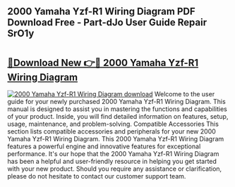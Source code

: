 ## 2000 Yamaha Yzf-R1 Wiring Diagram PDF Download Free - Part-dJo User Guide Repair SrO1y

# <h2><a href="http://dfho8ce.blite.top/?on=2000+Yamaha+Yzf-R1+Wiring+Diagram">🔗Download New 👉🔴 2000 Yamaha Yzf-R1 Wiring Diagram</a></h2>

[![2000 Yamaha Yzf-R1 Wiring Diagram download](https://i.imgur.com/lujVjoI.png)](http://dfho8ce.blite.top/?on=2000+Yamaha+Yzf-R1+Wiring+Diagram)
Welcome to the user guide for your newly purchased 2000 Yamaha Yzf-R1 Wiring Diagram. This manual is designed to assist you in mastering the functions and capabilities of your product. Inside, you will find detailed information on features, setup, usage, maintenance, and problem-solving. Compatible Accessories This section lists compatible accessories and peripherals for your new 2000 Yamaha Yzf-R1 Wiring Diagram. This 2000 Yamaha Yzf-R1 Wiring Diagram features a powerful engine and innovative features for exceptional performance. It's our hope that the 2000 Yamaha Yzf-R1 Wiring Diagram has been a helpful and user-friendly resource in helping you get started with your new product. Should you require any assistance or clarification, please do not hesitate to contact our customer support team.
